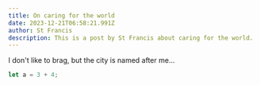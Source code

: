 ```yaml
---
title: On caring for the world
date: 2023-12-21T06:58:21.991Z
author: St Francis
description: This is a post by St Francis about caring for the world.
---
```

I don't like to brag, but the city is named after me...

```js
let a = 3 + 4;
```
